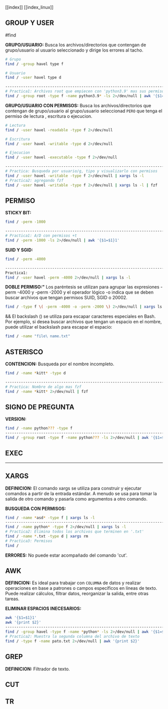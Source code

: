 [[index]]
[[index_linux]]

## GROUP Y USER

#find 

**GRUPO/USUARIO:**
	Busca los archivos/directorios que contengan de grupo/usuario al usuario seleccionado y dirige los errores al tacho.
```bash
# Grupo
find / -group havel type f 

# Usuario
find / -user havel type d 

---------------------------------------------------------------------------------
# Practica1: Archivos root que empiecen con 'python3.9' mas sus permisos.
find / -group root -type f -name python3.9* -ls 2>/dev/null | awk '{$1=$1}1'
```

**GRUPO/USUARIO CON PERMISOS:**
	Busca los archivos/directorios que contengan de grupo/usuario al grupo/usuario seleccionad `PERO` que tenga el permiso de lectura , escritura o ejecucion.
```bash
# Lectura
find / -user havel -readable -type f 2>/dev/null

# Escritura
find / -user havel -writable -type d 2>/dev/null 

# Ejecucion
find / -user havel -executable -type f 2>/dev/null

---------------------------------------------------------------------------------
# Practica: Busqueda por usuario/g, tipo y visualizarlo con permisos
find / -user havel -writable -type f 2>/dev/null | xargs ls -l
# Practica2: agregando fzf
find / -user havel -writable -type f 2>/dev/null | xargs ls -l | fzf
```

## PERMISO

**STICKY BIT:**
```bash
find / -perm -1000

---------------------------------------------------------------------------------
# Practica1: A/D con permisos +t 
find / -perm -1000 -ls 2>/dev/null | awk '{$1=$1}1'
```

**SUID Y SGID:**
```bash
find / -perm -4000

---------------------------------------------------------------------------------
Practica1:
find / -user havel -perm -4000 2>/dev/null | xargs ls -l
```
**DOBLE PERMISO:"**
	Los paréntesis se utilizan para agrupar las expresiones -perm -4000 y -perm -2000 y el operador lógico -o indica que se deben buscar archivos que tengan permisos SUID, SGID o 20002.
```bash
find / -type f \( -perm -4000 -o -perm -2000 \) 2>/dev/null | xargs ls -l
```
&&
	El backslash (\) se utiliza para escapar caracteres especiales en Bash. Por ejemplo, si desea buscar archivos que tengan un espacio en el nombre, puede utilizar el backslash para escapar el espacio:
```bash
find / -name "file\ name.txt"
```

## ASTERISCO

**CONTENCION:**
	Busqueda por el nombre incompleto.
```bash
find / -name *kitt* -type d

---------------------------------------------------------------------------------
# Practica: Nombre de algo mas fzf
find / -name *kitt* 2>/dev/null | fzf
```

## SIGNO DE PREGUNTA

**VERSION:**
```bash
find / -name python??? -type f 
---------------------------------------------------------------------------------
find / -group root -type f -name python??? -ls 2>/dev/null | awk '{$1=$1}1'
```

## EXEC




________________________________________________________________________


## XARGS

**DEFINICION:**
	El comando xargs se utiliza para construir y ejecutar comandos a partir de la entrada estándar. A menudo se usa para tomar la salida de otro comando y pasarla como argumentos a otro comando.

**BUSQUEDA CON PERMISOS:**
```bash
find / -name *asd* -type f | xargs ls -l
---------------------------------------------------------------------------------
find / -name python* -type f 2>/dev/null | xargs ls -l
# Practica2: Elimina todos los archivos que terminen en '.txt'
find / -name *.txt -type d | xargs rm
# Practica3: Permisos
find /
```

**ERRORES:**
	No puede estar acompañado del comando 'cut'.

## AWK

**DEFINCION:**
	Es ideal para trabajar con ``COLUMNA`` de datos y realizar operaciones en base a patrones o campos específicos en líneas de texto. Puede realizar cálculos, filtrar datos, reorganizar la salida, entre otras tareas.

**ELIMINAR ESPACIOS INECESARIOS:**
```bash
awk '{$1=$1}1'
awk '{print $2}'
---------------------------------------------------------------------------------
find / -group havel -type f -name *python* -ls 2>/dev/null | awk '{$1=$1}1'
# Practica2: Muestra la segunda columna del archivo de texto
find / -type f -name pato.txt 2>/dev/null | awk '{print $2}'
```


## GREP

**DEFINICION:**
	Filtrador de texto.

## CUT


## TR